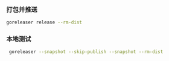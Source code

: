 ### 打包并推送
```bash
goreleaser release --rm-dist
```

### 本地测试
```bash
 goreleaser --snapshot --skip-publish --snapshot --rm-dist
```